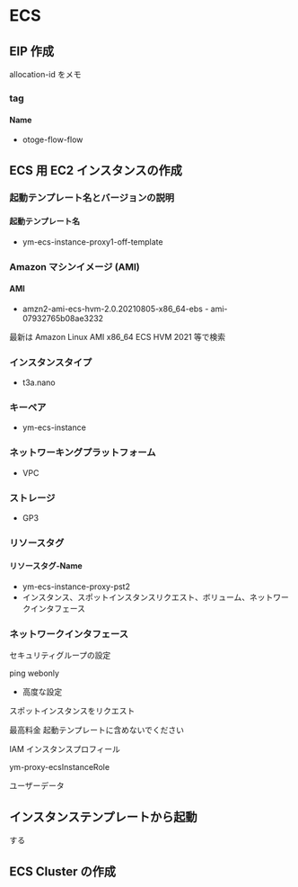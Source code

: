 # ECS

## EIP 作成

allocation-id をメモ

### tag

#### Name

- otoge-flow-flow

## ECS 用 EC2 インスタンスの作成

### 起動テンプレート名とバージョンの説明

#### 起動テンプレート名

- ym-ecs-instance-proxy1-off-template
  
### Amazon マシンイメージ (AMI)

#### AMI

- amzn2-ami-ecs-hvm-2.0.20210805-x86_64-ebs - ami-07932765b08ae3232

最新は Amazon Linux AMI x86_64 ECS HVM 2021 等で検索

### インスタンスタイプ

- t3a.nano

### キーペア

- ym-ecs-instance

### ネットワーキングプラットフォーム

- VPC

### ストレージ

- GP3

### リソースタグ

#### リソースタグ-Name

- ym-ecs-instance-proxy-pst2
- インスタンス、スポットインスタンスリクエスト、ボリューム、ネットワークインタフェース

### ネットワークインタフェース

セキュリティグループの設定

ping
webonly

- 高度な設定

スポットインスタンスをリクエスト

最高料金 起動テンプレートに含めないでください

IAM インスタンスプロフィール

ym-proxy-ecsInstanceRole

ユーザーデータ

## インスタンステンプレートから起動

する

## ECS Cluster の作成
